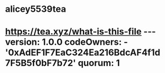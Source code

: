 # alicey5539tea
# https://tea.xyz/what-is-this-file --- version: 1.0.0 codeOwners:   - '0xAdEF1F7EaC324Ea216BdcAF4f1d7F5B5f0bF7b72' quorum: 1
